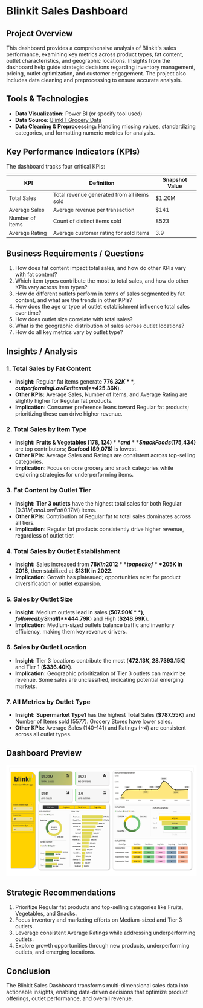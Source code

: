 # Blinkit Sales Dashboard

## Project Overview
This dashboard provides a comprehensive analysis of Blinkit's sales performance, examining key metrics across product types, fat content, outlet characteristics, and geographic locations. Insights from the dashboard help guide strategic decisions regarding inventory management, pricing, outlet optimization, and customer engagement. The project also includes data cleaning and preprocessing to ensure accurate analysis.

 

## Tools & Technologies
- **Data Visualization:** Power BI (or specify tool used)  
- **Data Source:** [BlinkIT Grocery Data](https://github.com/rif2002/Blinkit-Sales/blob/main/BlinkIT%20Grocery%20Data.xlsx)  
- **Data Cleaning & Preprocessing:** Handling missing values, standardizing categories, and formatting numeric metrics for analysis.  

 

## Key Performance Indicators (KPIs)
The dashboard tracks four critical KPIs:

| KPI | Definition | Snapshot Value |
|-----|------------|----------------|
| Total Sales | Total revenue generated from all items sold | $1.20M |
| Average Sales | Average revenue per transaction | $141 |
| Number of Items | Count of distinct items sold | 8523 |
| Average Rating | Average customer rating for sold items | 3.9 |

 

## Business Requirements / Questions
1. How does fat content impact total sales, and how do other KPIs vary with fat content?  
2. Which item types contribute the most to total sales, and how do other KPIs vary across item types?  
3. How do different outlets perform in terms of sales segmented by fat content, and what are the trends in other KPIs?  
4. How does the age or type of outlet establishment influence total sales over time?  
5. How does outlet size correlate with total sales?  
6. What is the geographic distribution of sales across outlet locations?  
7. How do all key metrics vary by outlet type?  

 

## Insights / Analysis

### 1. Total Sales by Fat Content
- **Insight:** Regular fat items generate **$776.32K**, outperforming Low Fat items (**$425.36K**).  
- **Other KPIs:** Average Sales, Number of Items, and Average Rating are slightly higher for Regular fat products.  
- **Implication:** Consumer preference leans toward Regular fat products; prioritizing these can drive higher revenue.

### 2. Total Sales by Item Type
- **Insight:** **Fruits & Vegetables ($178,124)** and **Snack Foods ($175,434)** are top contributors; **Seafood ($9,078)** is lowest.  
- **Other KPIs:** Average Sales and Ratings are consistent across top-selling categories.  
- **Implication:** Focus on core grocery and snack categories while exploring strategies for underperforming items.

### 3. Fat Content by Outlet Tier
- **Insight:** **Tier 3 outlets** have the highest total sales for both Regular ($0.31M) and Low Fat ($0.17M) items.  
- **Other KPIs:** Contribution of Regular fat to total sales dominates across all tiers.  
- **Implication:** Regular fat products consistently drive higher revenue, regardless of outlet tier.

### 4. Total Sales by Outlet Establishment
- **Insight:** Sales increased from **$78K in 2012** to a peak of **$205K in 2018**, then stabilized at **$131K in 2022**.  
- **Implication:** Growth has plateaued; opportunities exist for product diversification or outlet expansion.

### 5. Sales by Outlet Size
- **Insight:** Medium outlets lead in sales (**$507.90K**), followed by Small (**$444.79K**) and High (**$248.99K**).  
- **Implication:** Medium-sized outlets balance traffic and inventory efficiency, making them key revenue drivers.

### 6. Sales by Outlet Location
- **Insight:** Tier 3 locations contribute the most (**$472.13K, 28.7%**), followed by Tier 2 (**$393.15K**) and Tier 1 (**$336.40K**).  
- **Implication:** Geographic prioritization of Tier 3 outlets can maximize revenue. Some sales are unclassified, indicating potential emerging markets.

### 7. All Metrics by Outlet Type
- **Insight:** **Supermarket Type1** has the highest Total Sales (**$787.55K**) and Number of Items sold (5577). Grocery Stores have lower sales.  
- **Other KPIs:** Average Sales ($140–$141) and Ratings (~4) are consistent across all outlet types.  

 

## Dashboard Preview
![Blinkit Sales Dashboard](Blinkit%20Dashboard_page-0001.jpg)

 

## Strategic Recommendations
1. Prioritize Regular fat products and top-selling categories like Fruits, Vegetables, and Snacks.  
2. Focus inventory and marketing efforts on Medium-sized and Tier 3 outlets.  
3. Leverage consistent Average Ratings while addressing underperforming outlets.  
4. Explore growth opportunities through new products, underperforming outlets, and emerging locations.

 

## Conclusion
The Blinkit Sales Dashboard transforms multi-dimensional sales data into actionable insights, enabling data-driven decisions that optimize product offerings, outlet performance, and overall revenue.
